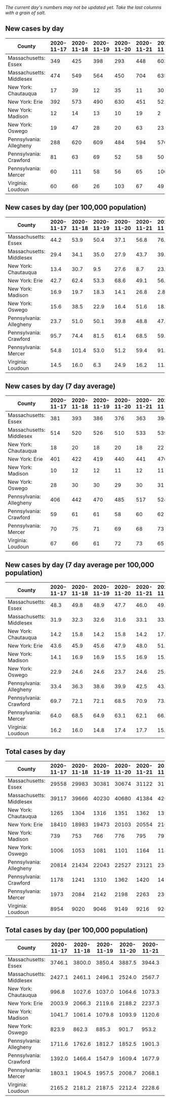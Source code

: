 _The current day's numbers may not be updated yet. Take the last columns with a grain of salt._
## New cases by day

| County | 2020-11-17 | 2020-11-18 | 2020-11-19 | 2020-11-20 | 2020-11-21 | 2020-11-22 | 2020-11-23 |
| --- | --- | --- | --- | --- | --- | --- | --- |
| Massachusetts: Essex | 349 | 425 | 398 | 293 | 448 | 603 |  |
| Massachusetts: Middlesex | 474 | 549 | 564 | 450 | 704 | 635 |  |
| New York: Chautauqua | 17 | 39 | 12 | 35 | 11 | 30 |  |
| New York: Erie | 392 | 573 | 490 | 630 | 451 | 521 |  |
| New York: Madison | 12 | 14 | 13 | 10 | 19 | 2 |  |
| New York: Oswego | 19 | 47 | 28 | 20 | 63 | 23 |  |
| Pennsylvania: Allegheny | 288 | 620 | 609 | 484 | 594 | 576 | 386 |
| Pennsylvania: Crawford | 81 | 63 | 69 | 52 | 58 | 50 | 38 |
| Pennsylvania: Mercer | 60 | 111 | 58 | 56 | 65 | 100 | 47 |
| Virginia: Loudoun | 60 | 66 | 26 | 103 | 67 | 49 | 80 |

## New cases by day (per 100,000 population)

| County | 2020-11-17 | 2020-11-18 | 2020-11-19 | 2020-11-20 | 2020-11-21 | 2020-11-22 | 2020-11-23 |
| --- | --- | --- | --- | --- | --- | --- | --- |
| Massachusetts: Essex | 44.2 | 53.9 | 50.4 | 37.1 | 56.8 | 76.4 |  |
| Massachusetts: Middlesex | 29.4 | 34.1 | 35.0 | 27.9 | 43.7 | 39.4 |  |
| New York: Chautauqua | 13.4 | 30.7 | 9.5 | 27.6 | 8.7 | 23.6 |  |
| New York: Erie | 42.7 | 62.4 | 53.3 | 68.6 | 49.1 | 56.7 |  |
| New York: Madison | 16.9 | 19.7 | 18.3 | 14.1 | 26.8 | 2.8 |  |
| New York: Oswego | 15.6 | 38.5 | 22.9 | 16.4 | 51.6 | 18.8 |  |
| Pennsylvania: Allegheny | 23.7 | 51.0 | 50.1 | 39.8 | 48.8 | 47.4 | 31.7 |
| Pennsylvania: Crawford | 95.7 | 74.4 | 81.5 | 61.4 | 68.5 | 59.1 | 44.9 |
| Pennsylvania: Mercer | 54.8 | 101.4 | 53.0 | 51.2 | 59.4 | 91.4 | 43.0 |
| Virginia: Loudoun | 14.5 | 16.0 | 6.3 | 24.9 | 16.2 | 11.8 | 19.3 |

## New cases by day (7 day average)

| County | 2020-11-17 | 2020-11-18 | 2020-11-19 | 2020-11-20 | 2020-11-21 | 2020-11-22 | 2020-11-23 |
| --- | --- | --- | --- | --- | --- | --- | --- |
| Massachusetts: Essex | 381 | 393 | 386 | 376 | 363 | 394 |  |
| Massachusetts: Middlesex | 514 | 520 | 526 | 510 | 533 | 539 |  |
| New York: Chautauqua | 18 | 20 | 18 | 20 | 18 | 22 |  |
| New York: Erie | 401 | 422 | 419 | 440 | 441 | 476 |  |
| New York: Madison | 10 | 12 | 12 | 11 | 12 | 11 |  |
| New York: Oswego | 28 | 30 | 30 | 29 | 30 | 31 |  |
| Pennsylvania: Allegheny | 406 | 442 | 470 | 485 | 517 | 524 | 508 |
| Pennsylvania: Crawford | 59 | 61 | 61 | 58 | 60 | 62 | 59 |
| Pennsylvania: Mercer | 70 | 75 | 71 | 69 | 68 | 73 | 71 |
| Virginia: Loudoun | 67 | 66 | 61 | 72 | 73 | 65 | 64 |

## New cases by day (7 day average per 100,000 population)

| County | 2020-11-17 | 2020-11-18 | 2020-11-19 | 2020-11-20 | 2020-11-21 | 2020-11-22 | 2020-11-23 |
| --- | --- | --- | --- | --- | --- | --- | --- |
| Massachusetts: Essex | 48.3 | 49.8 | 48.9 | 47.7 | 46.0 | 49.9 |  |
| Massachusetts: Middlesex | 31.9 | 32.3 | 32.6 | 31.6 | 33.1 | 33.4 |  |
| New York: Chautauqua | 14.2 | 15.8 | 14.2 | 15.8 | 14.2 | 17.3 |  |
| New York: Erie | 43.6 | 45.9 | 45.6 | 47.9 | 48.0 | 51.8 |  |
| New York: Madison | 14.1 | 16.9 | 16.9 | 15.5 | 16.9 | 15.5 |  |
| New York: Oswego | 22.9 | 24.6 | 24.6 | 23.7 | 24.6 | 25.4 |  |
| Pennsylvania: Allegheny | 33.4 | 36.3 | 38.6 | 39.9 | 42.5 | 43.1 | 41.8 |
| Pennsylvania: Crawford | 69.7 | 72.1 | 72.1 | 68.5 | 70.9 | 73.3 | 69.7 |
| Pennsylvania: Mercer | 64.0 | 68.5 | 64.9 | 63.1 | 62.1 | 66.7 | 64.9 |
| Virginia: Loudoun | 16.2 | 16.0 | 14.8 | 17.4 | 17.7 | 15.7 | 15.5 |

## Total cases by day

| County | 2020-11-17 | 2020-11-18 | 2020-11-19 | 2020-11-20 | 2020-11-21 | 2020-11-22 | 2020-11-23 |
| --- | --- | --- | --- | --- | --- | --- | --- |
| Massachusetts: Essex | 29558 | 29983 | 30381 | 30674 | 31122 | 31725 |  |
| Massachusetts: Middlesex | 39117 | 39666 | 40230 | 40680 | 41384 | 42019 |  |
| New York: Chautauqua | 1265 | 1304 | 1316 | 1351 | 1362 | 1392 |  |
| New York: Erie | 18410 | 18983 | 19473 | 20103 | 20554 | 21075 |  |
| New York: Madison | 739 | 753 | 766 | 776 | 795 | 797 |  |
| New York: Oswego | 1006 | 1053 | 1081 | 1101 | 1164 | 1187 |  |
| Pennsylvania: Allegheny | 20814 | 21434 | 22043 | 22527 | 23121 | 23697 | 24083 |
| Pennsylvania: Crawford | 1178 | 1241 | 1310 | 1362 | 1420 | 1470 | 1508 |
| Pennsylvania: Mercer | 1973 | 2084 | 2142 | 2198 | 2263 | 2363 | 2410 |
| Virginia: Loudoun | 8954 | 9020 | 9046 | 9149 | 9216 | 9265 | 9345 |

## Total cases by day (per 100,000 population)

| County | 2020-11-17 | 2020-11-18 | 2020-11-19 | 2020-11-20 | 2020-11-21 | 2020-11-22 | 2020-11-23 |
| --- | --- | --- | --- | --- | --- | --- | --- |
| Massachusetts: Essex | 3746.1 | 3800.0 | 3850.4 | 3887.5 | 3944.3 | 4020.7 |  |
| Massachusetts: Middlesex | 2427.1 | 2461.1 | 2496.1 | 2524.0 | 2567.7 | 2607.1 |  |
| New York: Chautauqua | 996.8 | 1027.6 | 1037.0 | 1064.6 | 1073.3 | 1096.9 |  |
| New York: Erie | 2003.9 | 2066.3 | 2119.6 | 2188.2 | 2237.3 | 2294.0 |  |
| New York: Madison | 1041.7 | 1061.4 | 1079.8 | 1093.9 | 1120.6 | 1123.5 |  |
| New York: Oswego | 823.9 | 862.3 | 885.3 | 901.7 | 953.2 | 972.1 |  |
| Pennsylvania: Allegheny | 1711.6 | 1762.6 | 1812.7 | 1852.5 | 1901.3 | 1948.7 | 1980.4 |
| Pennsylvania: Crawford | 1392.0 | 1466.4 | 1547.9 | 1609.4 | 1677.9 | 1737.0 | 1781.9 |
| Pennsylvania: Mercer | 1803.1 | 1904.5 | 1957.5 | 2008.7 | 2068.1 | 2159.5 | 2202.4 |
| Virginia: Loudoun | 2165.2 | 2181.2 | 2187.5 | 2212.4 | 2228.6 | 2240.4 | 2259.8 |
